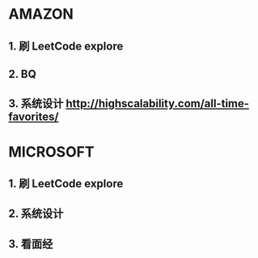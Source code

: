# AMAZON

## 1. 刷 LeetCode explore

## 2. BQ 

## 3. 系统设计 http://highscalability.com/all-time-favorites/

# MICROSOFT

## 1. 刷 LeetCode explore

## 2. 系统设计

## 3. 看面经

